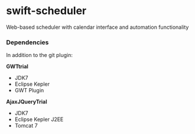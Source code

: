 # swift-scheduler
Web-based scheduler with calendar interface and automation functionality

### Dependencies

In addition to the git plugin:

**GWTtrial**
- JDK7
- Eclipse Kepler
- GWT Plugin

**AjaxJQueryTrial**
- JDK7
- Eclipse Kepler J2EE
- Tomcat 7